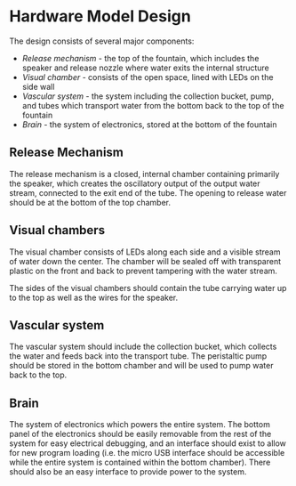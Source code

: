 # Hardware Model Design

The design consists of several major components:
- *Release mechanism* - the top of the fountain, which includes the speaker and release nozzle where water exits the internal structure
- *Visual chamber* - consists of the open space, lined with LEDs on the side wall
- *Vascular system* - the system including the collection bucket, pump, and tubes which transport water from the bottom back to the top of the fountain
- *Brain* - the system of electronics, stored at the bottom of the fountain

## Release Mechanism

The release mechanism is a closed, internal chamber containing primarily the speaker, which creates the oscillatory output of the output water stream, connected to the exit end of the tube. The opening to release water should be at the bottom of the top chamber.

## Visual chambers

The visual chamber consists of LEDs along each side and a visible stream of water down the center. The chamber will be sealed off with transparent plastic on the front and back to prevent tampering with the water stream.

The sides of the visual chambers should contain the tube carrying water up to the top as well as the wires for the speaker.

## Vascular system

The vascular system should include the collection bucket, which collects the water and feeds back into the transport tube. The peristaltic pump should be stored in the bottom chamber and will be used to pump water back to the top.

## Brain

The system of electronics which powers the entire system. The bottom panel of the electronics should be easily removable from the rest of the system for easy electrical debugging, and an interface should exist to allow for new program loading (i.e. the micro USB interface should be accessible while the entire system is contained within the bottom chamber). There should also be an easy interface to provide power to the system.